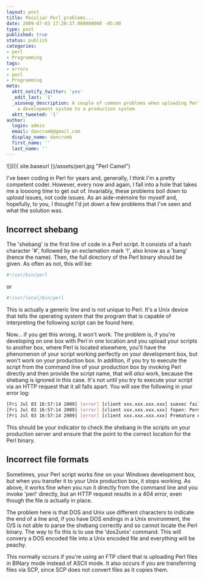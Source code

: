 ```yaml
---
layout: post
title: Peculiar Perl problems...
date: 2009-07-03 17:20:37.000000000 -05:00
type: post
published: true
status: publish
categories:
- perl
- Programming
tags:
- errors
- perl
- Programming
meta:
  aktt_notify_twitter: 'yes'
  _edit_last: '1'
  _aioseop_description: A couple of common problems when uploading Perl files from
    a development system to a production system
  aktt_tweeted: '1'
author:
  login: admin
  email: dancrumb@gmail.com
  display_name: dancrumb
  first_name: ''
  last_name: ''
---
```

![]({{ site.baseurl }}/assets/perl.jpg "Perl Camel")

I've been coding in Perl for years and, generally, I think I'm a pretty competent coder. However, every now and again, I fall into a hole that takes me a loooong time to get out of. Invariably, these problems boil down to _upload_ issues, not code issues. As an aide-mémoire for myself and, hopefully, to you, I thought I'd jot down a few problems that I've seen and what the solution was.  

## Incorrect shebang

The 'shebang' is the first line of code in a Perl script. It consists of a hash character '#', followed by an exclamation mark '!', also know as a 'bang' (hence the name). Then, the full directory of the Perl binary should be given. As often as not, this will be:

```sh
#!/usr/bin/perl
```

or

```sh
#!/usr/local/bin/perl
```

This is actually a generic line and is not unique to Perl. It's a Unix device that tells the operating system that the program that is capable of interpreting the following script can be found here.

Now... if you get this wrong, it won't work. The problem is, if you're developing on one box with Perl in one location and you upload your scripts to another box, where Perl is located elsewhere, you'll have the phenomenon of your script working perfectly on your development box, but won't work on your production box. In addition, if you try to execute the script from the command line of your production box by invoking Perl directly and then provide the script name, that will _also_ work, because the shebang is ignored in this case. It's not until you try to execute your script via an HTTP request that it all falls apart. You will see the following in your error log:

```sh
[Fri Jul 03 16:57:14 2009] [error] [client xxx.xxx.xxx.xxx] suexec failure: could not open log file
[Fri Jul 03 16:57:14 2009] [error] [client xxx.xxx.xxx.xxx] fopen: Permission denied
[Fri Jul 03 16:57:14 2009] [error] [client xxx.xxx.xxx.xxx] Premature end of script headers: script.pl
```

This should be your indicator to check the shebang in the scripts on your production server and ensure that the point to the correct location for the Perl binary.

## Incorrect file formats

Sometimes, your Perl script works fine on your Windows development box, but when you transfer it to your Unix production box, it stops working. As above, it works fine when you run it directly from the command line and you invoke 'perl' directly, but an HTTP request results in a 404 error, even though the file _is_ actually in place.

The problem here is that DOS and Unix use different characters to indicate the end of a line and, if you have DOS endings in a Unix environment, the O/S is not able to parse the shebang correctly and so cannot locate the Perl binary. The way to fix this is to use the 'dos2unix' command. This will convery a DOS encoded file into a Unix encoded file and everything will be peachy.

This normally occurs if you're using an FTP client that is uploading Perl files in BINary mode instead of ASCII mode. It also occurs if you are transferring files via SCP, since SCP does not convert files as it copies them.
